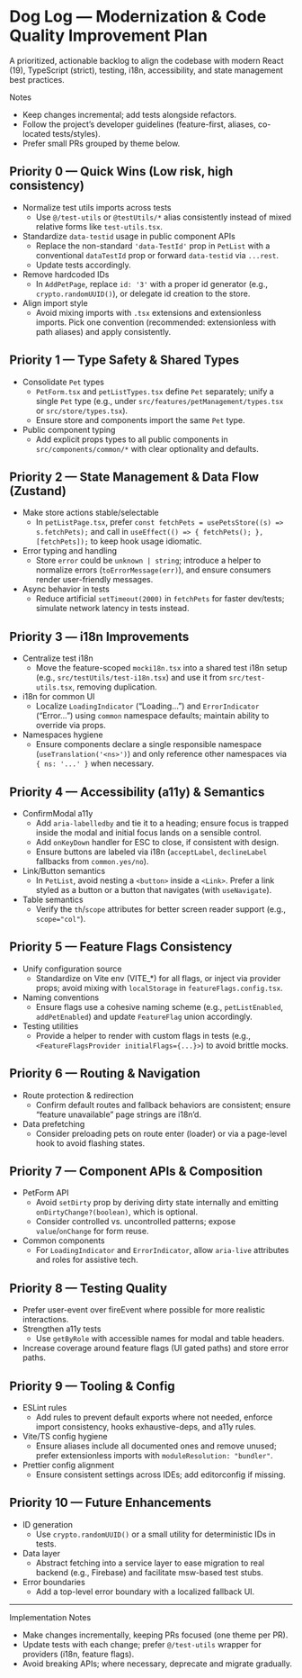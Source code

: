 # Dog Log — Modernization & Code Quality Improvement Plan

A prioritized, actionable backlog to align the codebase with modern React (19), TypeScript (strict), testing, i18n, accessibility, and state management best practices.

Notes
- Keep changes incremental; add tests alongside refactors.
- Follow the project’s developer guidelines (feature-first, aliases, co-located tests/styles).
- Prefer small PRs grouped by theme below.

## Priority 0 — Quick Wins (Low risk, high consistency)
- Normalize test utils imports across tests
  - Use `@/test-utils` or `@testUtils/*` alias consistently instead of mixed relative forms like `test-utils.tsx`.
- Standardize `data-testid` usage in public component APIs
  - Replace the non-standard `'data-TestId'` prop in `PetList` with a conventional `dataTestId` prop or forward `data-testid` via `...rest`.
  - Update tests accordingly.
- Remove hardcoded IDs
  - In `AddPetPage`, replace `id: '3'` with a proper id generator (e.g., `crypto.randomUUID()`), or delegate id creation to the store.
- Align import style
  - Avoid mixing imports with `.tsx` extensions and extensionless imports. Pick one convention (recommended: extensionless with path aliases) and apply consistently.

## Priority 1 — Type Safety & Shared Types
- Consolidate `Pet` types
  - `PetForm.tsx` and `petListTypes.tsx` define `Pet` separately; unify a single `Pet` type (e.g., under `src/features/petManagement/types.tsx` or `src/store/types.tsx`).
  - Ensure store and components import the same `Pet` type.
- Public component typing
  - Add explicit props types to all public components in `src/components/common/*` with clear optionality and defaults.

## Priority 2 — State Management & Data Flow (Zustand)
- Make store actions stable/selectable
  - In `petListPage.tsx`, prefer `const fetchPets = usePetsStore((s) => s.fetchPets);` and call in `useEffect(() => { fetchPets(); }, [fetchPets]);` to keep hook usage idiomatic.
- Error typing and handling
  - Store `error` could be `unknown | string`; introduce a helper to normalize errors (`toErrorMessage(err)`), and ensure consumers render user-friendly messages.
- Async behavior in tests
  - Reduce artificial `setTimeout(2000)` in `fetchPets` for faster dev/tests; simulate network latency in tests instead.

## Priority 3 — i18n Improvements
- Centralize test i18n
  - Move the feature-scoped `mocki18n.tsx` into a shared test i18n setup (e.g., `src/testUtils/test-i18n.tsx`) and use it from `src/test-utils.tsx`, removing duplication.
- i18n for common UI
  - Localize `LoadingIndicator` (“Loading…”) and `ErrorIndicator` (“Error…”) using `common` namespace defaults; maintain ability to override via props.
- Namespaces hygiene
  - Ensure components declare a single responsible namespace (`useTranslation('<ns>')`) and only reference other namespaces via `{ ns: '...' }` when necessary.

## Priority 4 — Accessibility (a11y) & Semantics
- ConfirmModal a11y
  - Add `aria-labelledby` and tie it to a heading; ensure focus is trapped inside the modal and initial focus lands on a sensible control.
  - Add `onKeyDown` handler for ESC to close, if consistent with design.
  - Ensure buttons are labeled via i18n (`acceptLabel`, `declineLabel` fallbacks from `common.yes/no`).
- Link/Button semantics
  - In `PetList`, avoid nesting a `<button>` inside a `<Link>`. Prefer a link styled as a button or a button that navigates (with `useNavigate`).
- Table semantics
  - Verify the `th`/`scope` attributes for better screen reader support (e.g., `scope="col"`).

## Priority 5 — Feature Flags Consistency
- Unify configuration source
  - Standardize on Vite env (VITE_*) for all flags, or inject via provider props; avoid mixing with `localStorage` in `featureFlags.config.tsx`.
- Naming conventions
  - Ensure flags use a cohesive naming scheme (e.g., `petListEnabled`, `addPetEnabled`) and update `FeatureFlag` union accordingly.
- Testing utilities
  - Provide a helper to render with custom flags in tests (e.g., `<FeatureFlagsProvider initialFlags={...}>`) to avoid brittle mocks.

## Priority 6 — Routing & Navigation
- Route protection & redirection
  - Confirm default routes and fallback behaviors are consistent; ensure “feature unavailable” page strings are i18n’d.
- Data prefetching
  - Consider preloading pets on route enter (loader) or via a page-level hook to avoid flashing states.

## Priority 7 — Component APIs & Composition
- PetForm API
  - Avoid `setDirty` prop by deriving dirty state internally and emitting `onDirtyChange?(boolean)`, which is optional.
  - Consider controlled vs. uncontrolled patterns; expose `value`/`onChange` for form reuse.
- Common components
  - For `LoadingIndicator` and `ErrorIndicator`, allow `aria-live` attributes and roles for assistive tech.

## Priority 8 — Testing Quality
- Prefer user-event over fireEvent where possible for more realistic interactions.
- Strengthen a11y tests
  - Use `getByRole` with accessible names for modal and table headers.
- Increase coverage around feature flags (UI gated paths) and store error paths.

## Priority 9 — Tooling & Config
- ESLint rules
  - Add rules to prevent default exports where not needed, enforce import consistency, hooks exhaustive-deps, and a11y rules.
- Vite/TS config hygiene
  - Ensure aliases include all documented ones and remove unused; prefer extensionless imports with `moduleResolution: "bundler"`.
- Prettier config alignment
  - Ensure consistent settings across IDEs; add editorconfig if missing.

## Priority 10 — Future Enhancements
- ID generation
  - Use `crypto.randomUUID()` or a small utility for deterministic IDs in tests.
- Data layer
  - Abstract fetching into a service layer to ease migration to real backend (e.g., Firebase) and facilitate msw-based test stubs.
- Error boundaries
  - Add a top-level error boundary with a localized fallback UI.

---

Implementation Notes
- Make changes incrementally, keeping PRs focused (one theme per PR).
- Update tests with each change; prefer `@/test-utils` wrapper for providers (i18n, feature flags).
- Avoid breaking APIs; where necessary, deprecate and migrate gradually.
